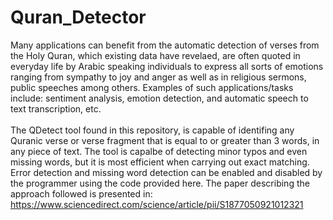 # Quran_Detector
Many applications can benefit from the automatic detection of verses from the Holy Quran, which existing data have revelaed,  are often quoted in everyday life by Arabic speaking individuals to express all sorts of emotions ranging from sympathy to joy and anger as well as in religious sermons, public speeches among others. Examples of such applications/tasks include: sentiment analysis, emotion detection, and automatic speech to text transcription, etc. <br> <br>
The QDetect tool found in this repository, is capable of identifing any Quranic verse or verse fragment that is equal to or greater than 3 words, in any piece of text. The tool is capalbe of detecting minor typos and even missing words, but it is most efficient when carrying out exact matching. Error detection and missing word detection can be enabled and disabled by the programmer using the code provided here. 
The paper describing the approach followed is presented in:
https://www.sciencedirect.com/science/article/pii/S1877050921012321
